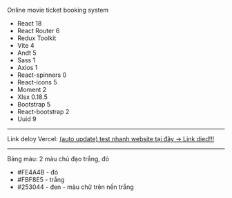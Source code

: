 Online movie ticket booking system
- React 18
- React Router 6
- Redux Toolkit
- Vite 4
- Andt 5
- Sass 1
- Axios 1
- React-spinners 0
- React-icons 5
- Moment 2
- Xlsx 0.18.5
- Bootstrap 5
- React-bootstrap 2
- Uuid 9

---

Link deloy Vercel: [(auto update) test nhanh website tại đây -> Link died!!!](https://fe-vite-react-test-git-main-nguyen-xuan-ans-projects.vercel.app/)

---

Bảng màu: 2 màu chủ đạo trắng, đỏ
- #FE4A4B - đỏ
- #FBF8E5 - trắng
- #253044 - đen - màu chữ trên nền trắng